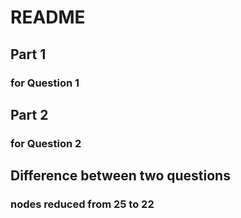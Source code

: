 # README

## Part 1

### for Question 1

## Part 2

### for Question 2

## Difference between two questions
### nodes reduced from 25 to 22
